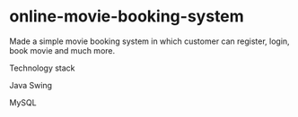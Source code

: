 # online-movie-booking-system

Made a simple movie booking system in which customer can register, login, book movie and much more.

Technology stack 

Java Swing

MySQL
